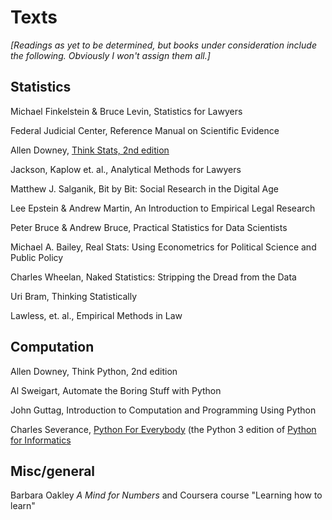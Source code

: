 # Texts

*[Readings as yet to be determined, but books under consideration include the following. Obviously I won't assign them all.]*

## Statistics

Michael Finkelstein & Bruce Levin, Statistics for Lawyers

Federal Judicial Center, Reference Manual on Scientific Evidence

Allen Downey, [Think Stats, 2nd edition](http://greenteapress.com/wp/think-stats-2e/)

Jackson, Kaplow et. al., Analytical Methods for Lawyers

Matthew J. Salganik, Bit by Bit: Social Research in the Digital Age

Lee Epstein & Andrew Martin, An Introduction to Empirical Legal Research

Peter Bruce & Andrew Bruce, Practical Statistics for Data Scientists

Michael A. Bailey, Real Stats: Using Econometrics for Political Science and Public Policy

Charles Wheelan, Naked Statistics: Stripping the Dread from the Data

Uri Bram, Thinking Statistically

Lawless, et. al., Empirical Methods in Law


## Computation

Allen Downey, Think Python, 2nd edition

Al Sweigart, Automate the Boring Stuff with Python

John Guttag, Introduction to Computation and Programming Using Python

Charles Severance, [Python For Everybody](https://www.py4e.com/book) (the Python 3 edition of [Python for Informatics](https://www.pythonlearn.com/book.php)

## Misc/general

Barbara Oakley *A Mind for Numbers* and Coursera course "Learning how to learn"